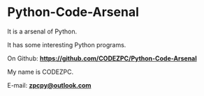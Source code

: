 # Python-Code-Arsenal

It is a arsenal of Python.

It has some interesting Python programs.

On Github:
<strong> https://github.com/CODEZPC/Python-Code-Arsenal </strong>

My name is CODEZPC.

E-mail:
<strong> zpcpy@outlook.com </strong>
